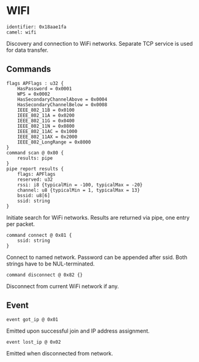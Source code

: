 # WIFI

    identifier: 0x18aae1fa
    camel: wifi

Discovery and connection to WiFi networks. Separate TCP service is used for data transfer.

## Commands

    flags APFlags : u32 {
        HasPassword = 0x0001
        WPS = 0x0002
        HasSecondaryChannelAbove = 0x0004
        HasSecondaryChannelBelow = 0x0008
        IEEE_802_11B = 0x0100
        IEEE_802_11A = 0x0200
        IEEE_802_11G = 0x0400
        IEEE_802_11N = 0x0800
        IEEE_802_11AC = 0x1000
        IEEE_802_11AX = 0x2000
        IEEE_802_LongRange = 0x8000
    }
    command scan @ 0x80 {
        results: pipe
    }
    pipe report results {
        flags: APFlags
        reserved: u32
        rssi: i8 {typicalMin = -100, typicalMax = -20}
        channel: u8 {typicalMin = 1, typicalMax = 13}
        bssid: u8[6]
        ssid: string
    }

Initiate search for WiFi networks. Results are returned via pipe, one entry per packet.

    command connect @ 0x81 {
        ssid: string
    }

Connect to named network. Password can be appended after ssid. Both strings have to be NUL-terminated.

    command disconnect @ 0x82 {}

Disconnect from current WiFi network if any.

## Event

    event got_ip @ 0x01

Emitted upon successful join and IP address assignment.

    event lost_ip @ 0x02

Emitted when disconnected from network.
